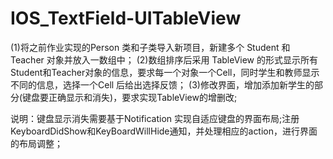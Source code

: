 # IOS_TextField-UITableView
(1)将之前作业实现的Person 类和子类导入新项目，新建多个 Student 和 Teacher 对象并放入一数组中；
(2)数组排序后采用 TableView 的形式显示所有Student和Teacher对象的信息，要求每一个对象一个Cell，同时学生和教师显示不同的信息，选择一个Cell 后给出选择反馈；
(3)修改界面，增加添加新学生的部分(键盘要正确显示和消失)，要求实现TableView的增删改;

说明：键盘显示消失需要基于Notification 实现自适应键盘的界面布局;注册KeyboardDidShow和KeyBoardWillHide通知，并处理相应的action，进行界面的布局调整；
